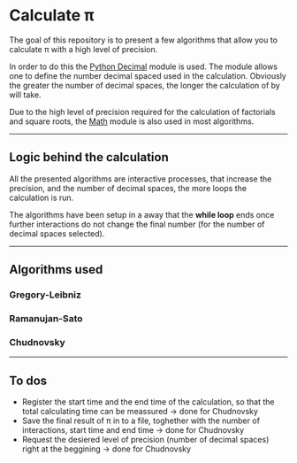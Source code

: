 # Calculate π

The goal of this repository is to present a few algorithms that allow you to calculate π with a high level of precision. 

In order to do this the [Python Decimal](https://docs.python.org/3/library/decimal.html) module is used. The module allows one to define the number decimal spaced used in the calculation. Obviously the greater the number of decimal spaces, the longer the calculation of by will take.

Due to the high level of precision required for the calculation of factorials and square roots, the [Math](https://docs.python.org/3/library/math.html) module is also used in most algorithms.

---
## Logic behind the calculation

All the presented algorithms are interactive processes, that increase the precision, and the number of decimal spaces, the more loops the calculation is run. 

The algorithms have been setup in a away that the **while loop** ends once further interactions do not change the final number (for the number of decimal spaces selected).

---
## Algorithms used

### Gregory-Leibniz
### Ramanujan-Sato
### Chudnovsky

---

## To dos

* Register the start time and the end time of the calculation, so that the total calculating time can be meassured -> done for Chudnovsky
* Save the final result of π in to a file, toghether with the number of interactions, start time and end time -> done for Chudnovsky
* Request the desiered level of precision (number of decimal spaces) right at the beggining -> done for Chudnovsky
